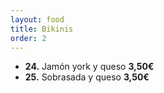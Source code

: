 ```yaml
---
layout: food
title: Bikinis
order: 2
---
```


* **24.** Jamón york y queso **3,50€**
* **25.** Sobrasada y queso **3,50€**